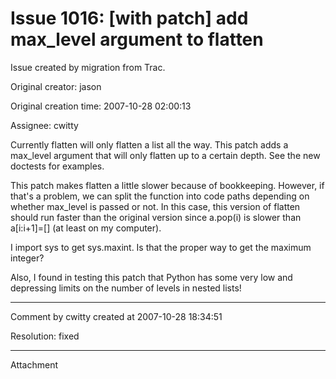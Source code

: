 # Issue 1016: [with patch] add max_level argument to flatten

Issue created by migration from Trac.

Original creator: jason

Original creation time: 2007-10-28 02:00:13

Assignee: cwitty

Currently flatten will only flatten a list all the way.  This patch adds a max_level argument that will only flatten up to a certain depth.  See the new doctests for examples.

This patch makes flatten a little slower because of bookkeeping.  However, if that's a problem, we can split the function into code paths depending on whether max_level is passed or not.  In this case, this version of flatten should run faster than the original version since a.pop(i) is slower than a[i:i+1]=[] (at least on my computer).

I import sys to get sys.maxint.  Is that the proper way to get the maximum integer?

Also, I found in testing this patch that Python has some very low and depressing limits on the number of levels in nested lists!



---

Comment by cwitty created at 2007-10-28 18:34:51

Resolution: fixed


---

Attachment

